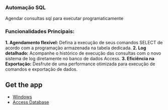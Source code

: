 ### **Automação SQL**

Agendar consultas sql para executar programaticamente

### **Funcionalidades Principais:**

**1. Agendamento flexível:** Defina a execução de seus comandos SELECT de acordo com a programação armazenada na tabela dedicada.
**2. Log detalhado:** Acompanhe o histórico de execução das consultas com o novo sistema de log diretamente no banco de dados Access.
**3. Eficiência na Exportação:** Desfrute de uma performance otimizada para execução de comandos e exportação de dados.


## Get the app
 - [Windows](https://github.com/jg-ribeiro/AutomacaoSQL/releases/download/v3.0/AutomacaoSQL.v3.0.exe)
 - [Access Database](https://github.com/jg-ribeiro/AutomacaoSQL/releases/download/v3.0/Database.mdb)
